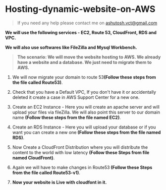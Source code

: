 # Hosting-dynamic-website-on-AWS

> If you need any help please contact me on ashutosh.vct@gmail.com 

<b>We will use the following services - EC2, Route 53, CloudFront, RDS and VPC.

We will also use softwares like FileZilla and Mysql Workbench.

> The scenario: We will move the website hosting to AWS. We already have a website and a database. We just need to migrate them to AWS.
</b>

1. We will now migrate your domain to route 53<b>(Follow these steps from the file called Route53)</b>.

2. Check that you have a Default VPC, If you don't have it or accidentally deleted it create a case in AWS Support Center for a new one.

3. Create an EC2 Instance - Here you will create an apache server and will upload your files via fileZilla. We will also point this server to our domain name <b>(Follow these steps from the file named EC2)</b>.

4. Create an RDS Instance - Here you will upload your database or if you want you can create a new one<b> (Follow these steps from the file named RDS)</b>.

5. Now Create a CloudFront Distribution where you will distribute the content to the world with low latency <b>(Follow these Steps from file named CloudFront)</b>.

6. Again we will have to make changes in Route53<b> (Follow these Steps from the file called Route53-v1)</b>.

7. <b> Now your website is Live with cloudfont in it.</b>


